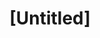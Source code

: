 ---
pid: fs283
title: "[Untitled]"
location_transcription: 
coordinates: "[-75.150749768352, 39.955642122785]"
zipcode: '19148'
gen_neighborhood: South Philadelphia
neighborhood: Whitman,Pennsport,South Philadelphia
outside_phl: 
age: 
age_range: 
instagram: 
image_file_name: fs_283.jpg
proposal_transcription: 
topic: Unknown
topic_summary: '0'
type: Other No Form
keywords_other: 
credit: 
image_labels: 
twitter: 
facebook: 
permalink: "/monuments/fs283/"
layout: item-page
---